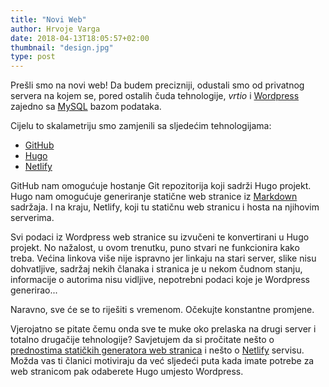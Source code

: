 ```yaml
---
title: "Novi Web"
author: Hrvoje Varga
date: 2018-04-13T18:05:57+02:00
thumbnail: "design.jpg"
type: post
---
```


Prešli smo na novi web! Da budem precizniji, odustali smo od privatnog servera na kojem se, pored ostalih čuda tehnologije, _vrtio_ i [Wordpress](https://wordpress.org/) zajedno sa [MySQL](https://www.mysql.com/) bazom podataka.

<!--more-->

Cijelu to skalametriju smo zamjenili sa sljedećim tehnologijama:

- [GitHub](https://github.com/)
- [Hugo](https://gohugo.io/)
- [Netlify](https://www.netlify.com/)

GitHub nam omogućuje hostanje Git repozitorija koji sadrži Hugo projekt. Hugo nam omogućuje generiranje statične web stranice iz [Markdown](https://daringfireball.net/projects/markdown/) sadržaja. I na kraju, Netlify, koji tu statičnu web stranicu i hosta na njihovim serverima.

Svi podaci iz Wordpress web stranice su izvučeni te konvertirani u Hugo projekt. No nažalost, u ovom trenutku, puno stvari ne funkcionira kako treba. Većina linkova više nije ispravno jer linkaju na stari server, slike nisu dohvatljive, sadržaj nekih članaka i stranica je u nekom čudnom stanju, informacije o autorima nisu vidljive, nepotrebni podaci koje je Wordpress generirao...

Naravno, sve će se to riješiti s vremenom. Očekujte konstantne promjene.

Vjerojatno se pitate čemu onda sve te muke oko prelaska na drugi server i totalno drugačije tehnologije? Savjetujem da si pročitate nešto o [prednostima statičkih generatora web stranica](https://gohugo.io/about/benefits/) i nešto o [Netlify](https://www.netlify.com/features/) servisu. Možda vas ti članici motiviraju da već sljedeći puta kada imate potrebe za web stranicom pak odaberete Hugo umjesto Wordpress.